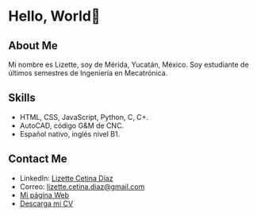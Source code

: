 # Hello, World👋

 ## About Me 
 Mi nombre es Lizette, soy de Mérida, Yucatán, México.
 Soy estudiante de últimos semestres de Ingeniería en Mecatrónica. 
 ## Skills
- HTML, CSS, JavaScript, Python, C, C+.
- AutoCAD, código G&M de CNC.
- Español nativo, inglés nivel B1.
 ## Contact Me
 - LinkedIn: [Lizette Cetina Díaz](https://www.linkedin.com/in/lizette-cetina-d%C3%ADaz-a2285b310/)
 - Correo: lizette.cetina.diaz@gmail.com
 - [Mi página Web](https://lizt-cd.github.io/portafolio2024/)
 - [Descarga mi CV](https://1drv.ms/f/s!AhRSpGNHCokkguUEjkexVEi55yEF7Q?e=Gd5fyy)

